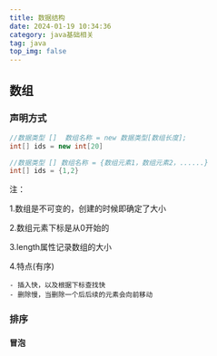 ```yaml
---
title: 数据结构
date: 2024-01-19 10:34:36
category: java基础相关
tag: java
top_img: false
---
```




## 数组

### 声明方式

```java
//数据类型 []  数组名称 = new 数据类型[数组长度];
int[] ids = new int[20]
```

```java
//数据类型 [] 数组名称 = {数组元素1，数组元素2，......}
int[] ids = {1,2}
```

注：

1.数组是不可变的，创建的时候即确定了大小

2.数组元素下标是从0开始的

3.length属性记录数组的大小

4.特点(有序)

	- 插入快，以及根据下标查找快
	- 删除慢，当删除一个后后续的元素会向前移动



### 排序

#### 冒泡

```java

```

